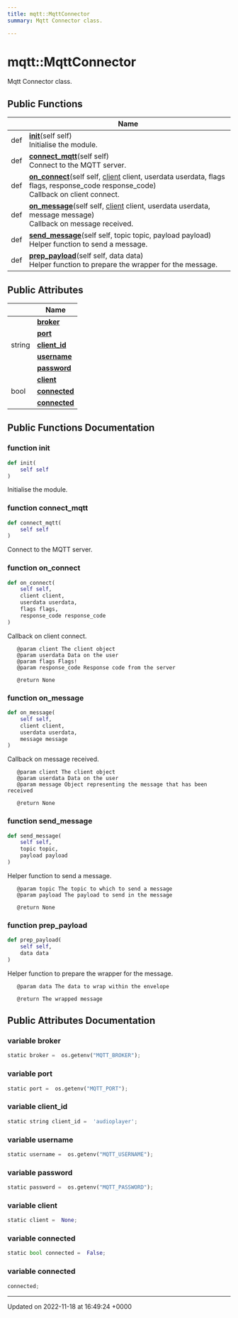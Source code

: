 ```yaml
---
title: mqtt::MqttConnector
summary: Mqtt Connector class. 

---
```


# mqtt::MqttConnector



Mqtt Connector class. 

## Public Functions

|                | Name           |
| -------------- | -------------- |
| def | **[init](/SignallingSystem-doc/audiosystem/Classes/classmqtt_1_1MqttConnector/#function-init)**(self self)<br>Initialise the module.  |
| def | **[connect_mqtt](/SignallingSystem-doc/audiosystem/Classes/classmqtt_1_1MqttConnector/#function-connect-mqtt)**(self self)<br>Connect to the MQTT server.  |
| def | **[on_connect](/SignallingSystem-doc/audiosystem/Classes/classmqtt_1_1MqttConnector/#function-on-connect)**(self self, [client](/SignallingSystem-doc/audiosystem/Classes/classmqtt_1_1MqttConnector/#variable-client) client, userdata userdata, flags flags, response_code response_code)<br>Callback on client connect.  |
| def | **[on_message](/SignallingSystem-doc/audiosystem/Classes/classmqtt_1_1MqttConnector/#function-on-message)**(self self, [client](/SignallingSystem-doc/audiosystem/Classes/classmqtt_1_1MqttConnector/#variable-client) client, userdata userdata, message message)<br>Callback on message received.  |
| def | **[send_message](/SignallingSystem-doc/audiosystem/Classes/classmqtt_1_1MqttConnector/#function-send-message)**(self self, topic topic, payload payload)<br>Helper function to send a message.  |
| def | **[prep_payload](/SignallingSystem-doc/audiosystem/Classes/classmqtt_1_1MqttConnector/#function-prep-payload)**(self self, data data)<br>Helper function to prepare the wrapper for the message.  |

## Public Attributes

|                | Name           |
| -------------- | -------------- |
| | **[broker](/SignallingSystem-doc/audiosystem/Classes/classmqtt_1_1MqttConnector/#variable-broker)**  |
| | **[port](/SignallingSystem-doc/audiosystem/Classes/classmqtt_1_1MqttConnector/#variable-port)**  |
| string | **[client_id](/SignallingSystem-doc/audiosystem/Classes/classmqtt_1_1MqttConnector/#variable-client-id)**  |
| | **[username](/SignallingSystem-doc/audiosystem/Classes/classmqtt_1_1MqttConnector/#variable-username)**  |
| | **[password](/SignallingSystem-doc/audiosystem/Classes/classmqtt_1_1MqttConnector/#variable-password)**  |
| | **[client](/SignallingSystem-doc/audiosystem/Classes/classmqtt_1_1MqttConnector/#variable-client)**  |
| bool | **[connected](/SignallingSystem-doc/audiosystem/Classes/classmqtt_1_1MqttConnector/#variable-connected)**  |
| | **[connected](/SignallingSystem-doc/audiosystem/Classes/classmqtt_1_1MqttConnector/#variable-connected)**  |

## Public Functions Documentation

### function init

```python
def init(
    self self
)
```

Initialise the module. 

### function connect_mqtt

```python
def connect_mqtt(
    self self
)
```

Connect to the MQTT server. 

### function on_connect

```python
def on_connect(
    self self,
    client client,
    userdata userdata,
    flags flags,
    response_code response_code
)
```

Callback on client connect. 



```
   @param client The client object
   @param userdata Data on the user
   @param flags Flags!
   @param response_code Response code from the server

   @return None
```


### function on_message

```python
def on_message(
    self self,
    client client,
    userdata userdata,
    message message
)
```

Callback on message received. 



```
   @param client The client object
   @param userdata Data on the user
   @param message Object representing the message that has been received

   @return None
```


### function send_message

```python
def send_message(
    self self,
    topic topic,
    payload payload
)
```

Helper function to send a message. 



```
   @param topic The topic to which to send a message
   @param payload The payload to send in the message

   @return None
```


### function prep_payload

```python
def prep_payload(
    self self,
    data data
)
```

Helper function to prepare the wrapper for the message. 



```
   @param data The data to wrap within the envelope

   @return The wrapped message
```


## Public Attributes Documentation

### variable broker

```python
static broker =  os.getenv("MQTT_BROKER");
```


### variable port

```python
static port =  os.getenv("MQTT_PORT");
```


### variable client_id

```python
static string client_id =  'audioplayer';
```


### variable username

```python
static username =  os.getenv("MQTT_USERNAME");
```


### variable password

```python
static password =  os.getenv("MQTT_PASSWORD");
```


### variable client

```python
static client =  None;
```


### variable connected

```python
static bool connected =  False;
```


### variable connected

```python
connected;
```


-------------------------------

Updated on 2022-11-18 at 16:49:24 +0000